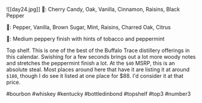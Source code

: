 ![[day24.jpg]]
👃: Cherry Candy, Oak, Vanilla, Cinnamon, Raisins, Black Pepper

👅: Pepper, Vanilla, Brown Sugar, Mint, Raisins, Charred Oak, Citrus

🏁: Medium peppery finish with hints of tobacco and peppermint

Top shelf.  This is one of the best of the Buffalo Trace distillery offerings in this calendar.  Swishing for a few seconds brings out a lot more woody notes and stretches the peppermint finish a lot.  At the `$40` MSRP, this is an absolute steal.  Most places around here that have it are listing it at around `$180`, though I do see it listed at one place for $88.  I'd consider it at that price. 

#bourbon #whiskey #kentucky #bottledinbond #topshelf #top3 #number3